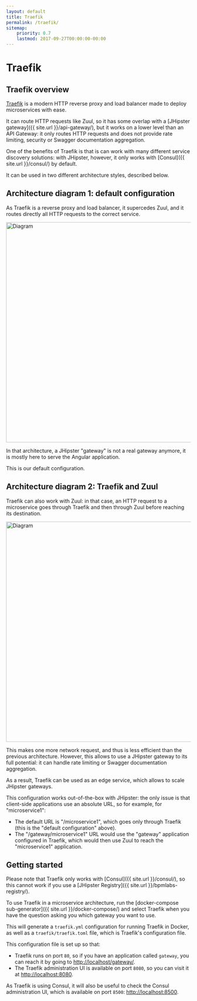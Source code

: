 ```yaml
---
layout: default
title: Traefik
permalink: /traefik/
sitemap:
    priority: 0.7
    lastmod: 2017-09-27T00:00:00-00:00
---
```


# <i class="fa fa-exchange"></i> Traefik

## Traefik overview

[Traefik](https://traefik.io/) is a modern HTTP reverse proxy and load balancer made to deploy microservices with ease.

It can route HTTP requests like Zuul, so it has some overlap with a [JHipster gateway]({{ site.url }}/api-gateway/), but it works on a lower level than an API Gateway: it only routes HTTP requests and does not provide rate limiting, security or Swagger documentation aggregation.

One of the benefits of Traefik is that is can work with many different service discovery solutions: with JHipster, however, it only works with [Consul]({{ site.url }}/consul/) by default.

It can be used in two different architecture styles, described below.

## Architecture diagram 1: default configuration

As Traefik is a reverse proxy and load balancer, it supercedes Zuul, and it routes directly all HTTP requests to the correct service.

<img src="{{ site.url }}/images/microservices_architecture_detail.004.png" alt="Diagram" style="width: 800; height: 600" class="img-responsive"/>

In that architecture, a JHipster "gateway" is not a real gateway anymore, it is mostly here to serve the Angular application.

This is our default configuration.

## Architecture diagram 2: Traefik and Zuul

Traefik can also work with Zuul: in that case, an HTTP request to a microservice goes through Traefik and then through Zuul before reaching its destination.

<img src="{{ site.url }}/images/microservices_architecture_detail.005.png" alt="Diagram" style="width: 800; height: 600" class="img-responsive"/>

This makes one more network request, and thus is less efficient than the previous architecture. However, this allows to use a JHipster gateway to its full potential: it can handle rate limiting or Swagger documentation aggregation.

As a result, Traefik can be used as an edge service, which allows to scale JHipster gateways.

This configuration works out-of-the-box with JHipster: the only issue is that client-side applications use an absolute URL, so for example, for "microservice1":

- The default URL is "/microservice1", which goes only through Traefik (this is the "default configuration" above).
- The "/gateway/microservice1" URL would use the "gateway" application configured in Traefik, which would then use Zuul to reach the "microservice1" application.

## Getting started

Please note that Traefik only works with [Consul]({{ site.url }}/consul/), so this cannot work if you use a [JHipster Registry]({{ site.url }}/bpmlabs-registry/).

To use Traefik in a microservice architecture, run the [docker-compose sub-generator]({{ site.url }}/docker-compose/) and select Traefik when you have the question asking you which gateway you want to use.

This will generate a `traefik.yml` configuration for running Traefik in Docker, as well as a `traefik/traefik.toml` file, which is Traefik's configuration file.

This configuration file is set up so that:

- Traefik runs on port `80`, so if you have an application called `gateway`, you can reach it by going to [http://localhost/gateway/](http://localhost/gateway/).
- The Traefik administration UI is available on port `8080`, so you can visit it at [http://localhost:8080](http://localhost:8080).

As Traefik is using Consul, it will also be useful to check the Consul administration UI, which is available on port `8500`: [http://localhost:8500](http://localhost:8500).
